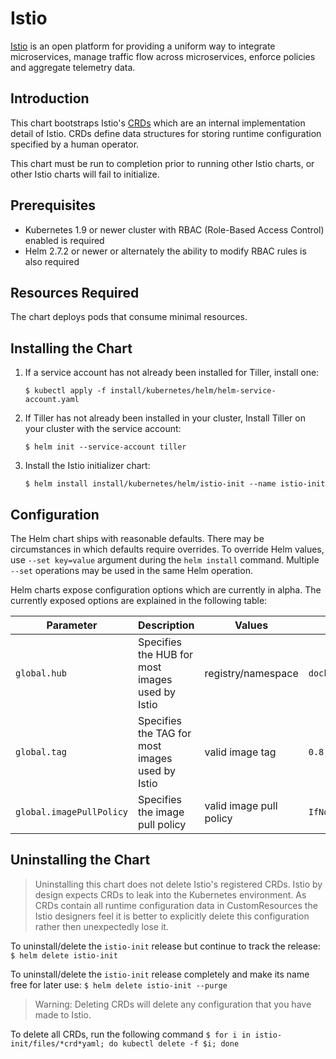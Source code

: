 # Istio

[Istio](https://istio.io/) is an open platform for providing a uniform way to integrate microservices, manage traffic flow across microservices, enforce policies and aggregate telemetry data.

## Introduction

This chart bootstraps Istio's [CRDs](https://kubernetes.io/docs/concepts/extend-kubernetes/api-extension/custom-resources/#customresourcedefinitions)
which are an internal implementation detail of Istio.  CRDs define data structures for storing runtime configuration
specified by a human operator.

This chart must be run to completion prior to running other Istio charts, or other Istio charts will fail to initialize.

## Prerequisites

- Kubernetes 1.9 or newer cluster with RBAC (Role-Based Access Control) enabled is required
- Helm 2.7.2 or newer or alternately the ability to modify RBAC rules is also required

## Resources Required

The chart deploys pods that consume minimal resources.

## Installing the Chart

1. If a service account has not already been installed for Tiller, install one:
    ```
    $ kubectl apply -f install/kubernetes/helm/helm-service-account.yaml
    ```

1. If Tiller has not already been installed in your cluster, Install Tiller on your cluster with the service account:
    ```
    $ helm init --service-account tiller
    ```

1. Install the Istio initializer chart:
    ```
    $ helm install install/kubernetes/helm/istio-init --name istio-init
    ```

## Configuration

The Helm chart ships with reasonable defaults.  There may be circumstances in which defaults require overrides.
To override Helm values, use `--set key=value` argument during the `helm install` command.  Multiple `--set` operations may be used in the same Helm operation.

Helm charts expose configuration options which are currently in alpha.  The currently exposed options are explained in the following table:

| Parameter | Description | Values | Default |
| --- | --- | --- | --- |
| `global.hub` | Specifies the HUB for most images used by Istio | registry/namespace | `docker.io/istio` |
| `global.tag` | Specifies the TAG for most images used by Istio | valid image tag | `0.8.latest` |
| `global.imagePullPolicy` | Specifies the image pull policy | valid image pull policy | `IfNotPresent` |


## Uninstalling the Chart

> Uninstalling this chart does not delete Istio's registered CRDs.  Istio by design expects
> CRDs to leak into the Kubernetes environment.  As CRDs contain all runtime
> configuration data in CustomResources the Istio designers feel it is better
> to explicitly delete this configuration rather then unexpectedly lose it.

To uninstall/delete the `istio-init` release but continue to track the release:
    ```
    $ helm delete istio-init
    ```

To uninstall/delete the `istio-init` release completely and make its name free for later use:
    ```
    $ helm delete istio-init --purge
    ```

> Warning: Deleting CRDs will delete any configuration that you have made to Istio.

To delete all CRDs, run the following command
    ```
    $ for i in istio-init/files/*crd*yaml; do kubectl delete -f $i; done
    ```
